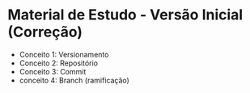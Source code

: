 # Material de Estudo - Versão Inicial (Correção)

- Conceito 1: Versionamento
- Conceito 2: Repositório
- Conceito 3: Commit
- conceito 4: Branch (ramificação)
